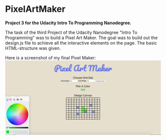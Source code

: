 # PixelArtMaker
**Project 3 for the Udacity Intro To Programming Nanodegree.**

The task of the third Project of the Udacity Nanodegree "Intro To Programming" was to build a Pixel Art Maker. The goal was to build out the design.js file to achieve all the interactive elements on the page. The basic HTML-structure was given.

Here is a screenshot of my final Pixel Maker:
![Screenshot from Project](images/Screenshot.png)
